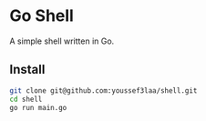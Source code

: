 # Go Shell

A simple shell written in Go.

## Install
```bash
git clone git@github.com:youssef3laa/shell.git
cd shell
go run main.go
```
